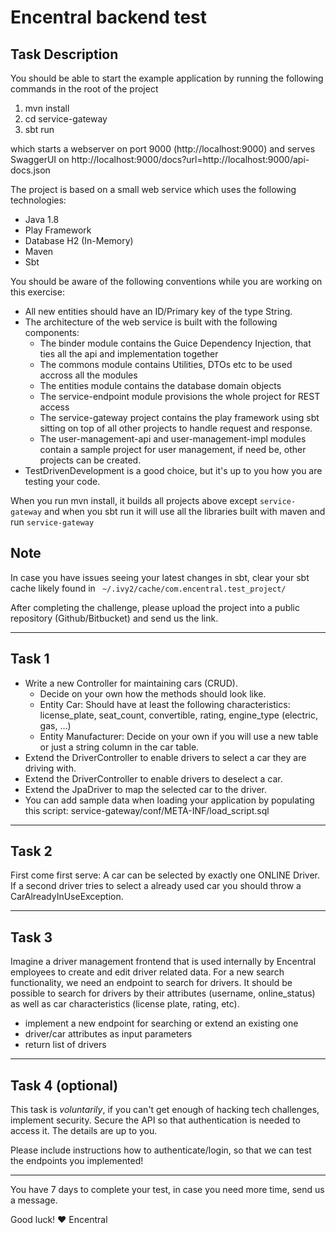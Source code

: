 # Encentral backend  test

## Task Description
You should be able to start the example application by running the following commands in the root of the project

1. mvn install
2. cd service-gateway
3. sbt run

which starts a webserver on port 9000 (http://localhost:9000) and serves SwaggerUI on http://localhost:9000/docs?url=http://localhost:9000/api-docs.json

The project is based on a small web service which uses the following technologies:

* Java 1.8
* Play Framework
* Database H2 (In-Memory)
* Maven
* Sbt




You should be aware of the following conventions while you are working on this exercise:


 * All new entities should have an ID/Primary key of the type String.
 * The architecture of the web service is built with the following components:
    * The binder module contains the Guice Dependency Injection, that ties all the api and implementation together
    * The commons module contains Utilities, DTOs etc to be used accross all the modules
    * The entities module contains the database domain objects
    * The service-endpoint module provisions the whole project for REST access
    * The service-gateway project contains the play framework using sbt sitting on top of all other projects to handle request and response.
    * The user-management-api and user-management-impl modules contain a sample project for user management, if need be, other projects can be created.
 * TestDrivenDevelopment is a good choice, but it's up to you how you are testing your code.

When you run mvn install, it builds all projects above except  `service-gateway`
and when you sbt run it will use all the libraries built with maven and run  `service-gateway`

## Note
In case you have issues seeing your latest changes in sbt, clear your sbt cache likely found in ` ~/.ivy2/cache/com.encentral.test_project/`

After completing the challenge, please upload the project into a public repository (Github/Bitbucket) and send us the link.

---

## Task 1
 * Write a new Controller for maintaining cars (CRUD).
   * Decide on your own how the methods should look like.
   * Entity Car: Should have at least the following characteristics: license_plate, seat_count, convertible, rating, engine_type (electric, gas, ...)
   * Entity Manufacturer: Decide on your own if you will use a new table or just a string column in the car table.
 * Extend the DriverController to enable drivers to select a car they are driving with.
 * Extend the DriverController to enable drivers to deselect a car.
 * Extend the JpaDriver to map the selected car to the driver.
 * You can add sample data when loading your application by populating this script: service-gateway/conf/META-INF/load_script.sql

---


## Task 2
First come first serve: A car can be selected by exactly one ONLINE Driver. If a second driver tries to select a already used car you should throw a CarAlreadyInUseException.

---


## Task 3
Imagine a driver management frontend that is used internally by Encentral employees to create and edit driver related data. For a new search functionality, we need an endpoint to search for drivers. It should be possible to search for drivers by their attributes (username, online_status) as well as car characteristics (license plate, rating, etc).

* implement a new endpoint for searching or extend an existing one
* driver/car attributes as input parameters
* return list of drivers


---


## Task 4 (optional)
This task is _voluntarily_, if you can't get enough of hacking tech challenges, implement security.
Secure the API so that authentication is needed to access it. The details are up to you.

Please include instructions how to authenticate/login, so that we can test the endpoints you implemented!

---

You have 7 days to complete your test, in case you need more time, send us a message. 


Good luck!
❤️ Encentral

